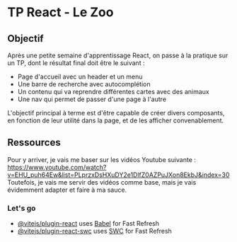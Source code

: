 # TP React - Le Zoo

## Objectif
Après une petite semaine d'apprentissage React, on passe à la pratique sur un TP, dont le résultat final doit être le suivant : 
 - Page d'accueil avec un header et un menu
 - Une barre de recherche avec autocomplétion
 - Un contenu qui va reprendre différentes cartes avec des animaux
 - Une nav qui permet de passer d'une page à l'autre

 L'objectif principal à terme est d'être capable de créer divers composants, en fonction de leur utilité dans la page, et de les afficher convenablement.

## Ressources
Pour y arriver, je vais me baser sur les vidéos Youtube suivante : https://www.youtube.com/watch?v=EHU_puh64Ew&list=PLprzxDsHXuDY2e1DlfZ0AZPuJXon8EkbJ&index=30
Toutefois, je vais me servir des vidéos comme base, mais je vais évidemment adapter et faire à ma sauce.

### Let's go


- [@vitejs/plugin-react](https://github.com/vitejs/vite-plugin-react/blob/main/packages/plugin-react/README.md) uses [Babel](https://babeljs.io/) for Fast Refresh
- [@vitejs/plugin-react-swc](https://github.com/vitejs/vite-plugin-react-swc) uses [SWC](https://swc.rs/) for Fast Refresh
